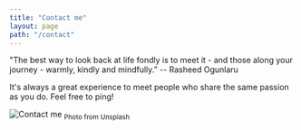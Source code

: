 ```yaml
---
title: "Contact me"
layout: page
path: "/contact"
---
```


"The best way to look back at life fondly is to meet it - and those along your journey - warmly, kindly and mindfully.”
-- Rasheed Ogunlaru 

It's always a great experience to meet people who share the same passion as you do. Feel free to ping!

![Contact me](./1.jpg) <sub>Photo from Unsplash</sub>